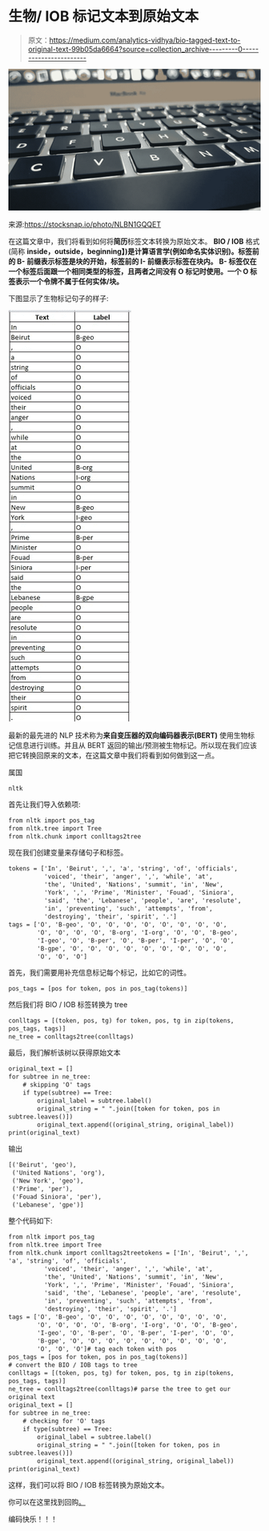 # 生物/ IOB 标记文本到原始文本

> 原文：<https://medium.com/analytics-vidhya/bio-tagged-text-to-original-text-99b05da6664?source=collection_archive---------0----------------------->

![](img/4a7a62dfa586ce81e0a1a11da73f3a1e.png)

来源:https://stocksnap.io/photo/NLBN1GQQET

在这篇文章中，我们将看到如何将**简历**标签文本转换为原始文本。 **BIO / IOB** 格式(简称 **inside，outside，beginning】)是计算语言学(例如命名实体识别)。标签前的 **B-** 前缀表示标签是块的开始，标签前的 **I-** 前缀表示标签在块内。 **B-** 标签仅在一个标签后面跟一个相同类型的标签，且两者之间没有 O 标记时使用。一个 **O** 标签表示一个令牌不属于任何实体/块。**

下图显示了生物标记句子的样子:

![](img/1f1ce1b5f2c1acb423a33180324bfa19.png)

最新的最先进的 NLP 技术称为**来自变压器的双向编码器表示(BERT)** 使用生物标记信息进行训练。并且从 BERT 返回的输出/预测被生物标记。所以现在我们应该把它转换回原来的文本，在这篇文章中我们将看到如何做到这一点。

属国

```
nltk
```

首先让我们导入依赖项:

```
from nltk import pos_tag
from nltk.tree import Tree
from nltk.chunk import conlltags2tree
```

现在我们创建变量来存储句子和标签。

```
tokens = ['In', 'Beirut', ',', 'a', 'string', 'of', 'officials',
          'voiced', 'their', 'anger', ',', 'while', 'at',
          'the', 'United', 'Nations', 'summit', 'in', 'New', 
          'York', ',', 'Prime', 'Minister', 'Fouad', 'Siniora',
          'said', 'the', 'Lebanese', 'people', 'are', 'resolute',
          'in', 'preventing', 'such', 'attempts', 'from',
          'destroying', 'their', 'spirit', '.']
tags = ['O', 'B-geo', 'O', 'O', 'O', 'O', 'O', 'O', 'O', 'O', 
        'O', 'O', 'O', 'O', 'B-org', 'I-org', 'O', 'O', 'B-geo', 
        'I-geo', 'O', 'B-per', 'O', 'B-per', 'I-per', 'O', 'O', 
        'B-gpe', 'O', 'O', 'O', 'O', 'O', 'O', 'O', 'O', 'O', 
        'O', 'O', 'O']
```

首先，我们需要用补充信息标记每个标记，比如它的词性。

```
pos_tags = [pos for token, pos in pos_tag(tokens)]
```

然后我们将 BIO / IOB 标签转换为 tree

```
conlltags = [(token, pos, tg) for token, pos, tg in zip(tokens, pos_tags, tags)]
ne_tree = conlltags2tree(conlltags)
```

最后，我们解析该树以获得原始文本

```
original_text = []
for subtree in ne_tree:
    # skipping 'O' tags
    if type(subtree) == Tree:
        original_label = subtree.label()
        original_string = " ".join([token for token, pos in subtree.leaves()])
        original_text.append((original_string, original_label))
print(original_text)
```

输出

```
[('Beirut', 'geo'),
 ('United Nations', 'org'),
 ('New York', 'geo'),
 ('Prime', 'per'),
 ('Fouad Siniora', 'per'),
 ('Lebanese', 'gpe')]
```

整个代码如下:

```
from nltk import pos_tag
from nltk.tree import Tree
from nltk.chunk import conlltags2treetokens = ['In', 'Beirut', ',', 'a', 'string', 'of', 'officials',
          'voiced', 'their', 'anger', ',', 'while', 'at',
          'the', 'United', 'Nations', 'summit', 'in', 'New', 
          'York', ',', 'Prime', 'Minister', 'Fouad', 'Siniora',
          'said', 'the', 'Lebanese', 'people', 'are', 'resolute',
          'in', 'preventing', 'such', 'attempts', 'from',
          'destroying', 'their', 'spirit', '.']
tags = ['O', 'B-geo', 'O', 'O', 'O', 'O', 'O', 'O', 'O', 'O', 
        'O', 'O', 'O', 'O', 'B-org', 'I-org', 'O', 'O', 'B-geo', 
        'I-geo', 'O', 'B-per', 'O', 'B-per', 'I-per', 'O', 'O', 
        'B-gpe', 'O', 'O', 'O', 'O', 'O', 'O', 'O', 'O', 'O', 
        'O', 'O', 'O']# tag each token with pos
pos_tags = [pos for token, pos in pos_tag(tokens)]
# convert the BIO / IOB tags to tree
conlltags = [(token, pos, tg) for token, pos, tg in zip(tokens, pos_tags, tags)]
ne_tree = conlltags2tree(conlltags)# parse the tree to get our original text
original_text = []
for subtree in ne_tree:
    # checking for 'O' tags
    if type(subtree) == Tree:
        original_label = subtree.label()
        original_string = " ".join([token for token, pos in                      subtree.leaves()])
        original_text.append((original_string, original_label))
print(original_text)
```

这样，我们可以将 BIO / IOB 标签转换为原始文本。

你可以在这里找到回购[。](https://github.com/jerilkuriakose/BIO-IOB-tags-to-original-text)

编码快乐！！！